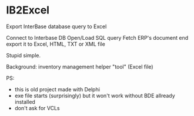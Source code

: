 # IB2Excel
Export InterBase database query to Excel

Connect to Interbase DB
Open/Load SQL query
Fetch ERP's document end export it to Excel, HTML, TXT or XML file

Stupid simple.

Background: inventory management helper "tool" (Excel file)


PS: 
- this is old project made with Delphi
- exe file starts (surprisingly) but it won't work without BDE allready installed
- don't ask for VCLs